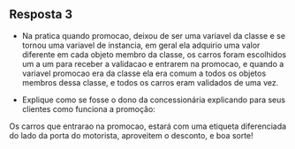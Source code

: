 ## Resposta 3

* Na pratica quando promocao, deixou de ser uma variavel da classe e se tornou uma variavel de instancia, em geral ela adquirio uma valor diferente
em cada objeto membro da classe, os carros foram escolhidos um a um para receber a validacao e entrarem na promocao, e quando a variavel promocao era da classe ela era comum a 
todos os objetos membros dessa classe, e todos os carros eram validados de uma vez.

* Explique como se fosse o dono da concessionária explicando para seus clientes como funciona a promoção:

Os carros que entrarao na promocao, estará com uma etiqueta diferenciada do lado da porta do motorista, aproveitem o desconto, e boa sorte!
